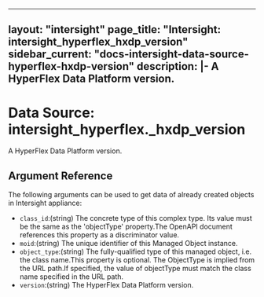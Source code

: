 
---
layout: "intersight"
page_title: "Intersight: intersight_hyperflex_hxdp_version"
sidebar_current: "docs-intersight-data-source-hyperflex-hxdp-version"
description: |-
A HyperFlex Data Platform version.
---

# Data Source: intersight_hyperflex._hxdp_version
A HyperFlex Data Platform version.
## Argument Reference
The following arguments can be used to get data of already created objects in Intersight appliance:
* `class_id`:(string) The concrete type of this complex type. Its value must be the same as the 'objectType' property.The OpenAPI document references this property as a discriminator value. 
* `moid`:(string) The unique identifier of this Managed Object instance. 
* `object_type`:(string) The fully-qualified type of this managed object, i.e. the class name.This property is optional. The ObjectType is implied from the URL path.If specified, the value of objectType must match the class name specified in the URL path. 
* `version`:(string) The HyperFlex Data Platform version. 

